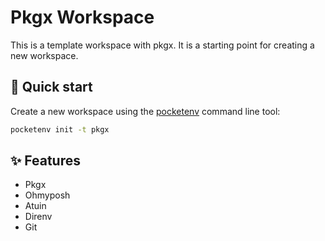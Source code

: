# Pkgx Workspace

This is a template workspace with pkgx. It is a starting point for creating a new workspace.

## 🚀 Quick start

Create a new workspace using the [pocketenv](https://github.com/pocketenv-io/pocketenv) command line tool:

```sh
pocketenv init -t pkgx
```

## ✨ Features

- Pkgx
- Ohmyposh
- Atuin
- Direnv
- Git
